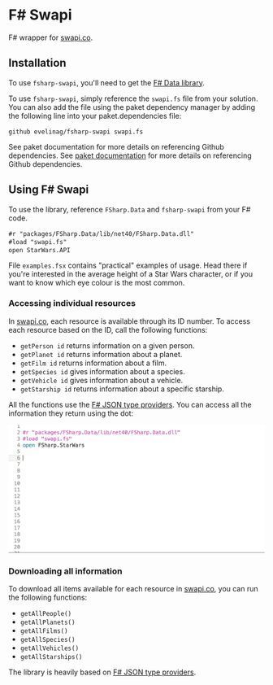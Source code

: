 # F# Swapi

F# wrapper for [swapi.co](https://swapi.co/).

## Installation

To use `fsharp-swapi`, you'll need to get the [F# Data library](http://fsharp.github.io/FSharp.Data/). 

To use `fsharp-swapi`, simply reference the `swapi.fs` file from your solution. You can also add the file using the paket dependency manager by adding the following line into your paket.dependencies file:

	github evelinag/fsharp-swapi swapi.fs

See paket documentation for more details on referencing Github dependencies.
See [paket documentation](https://fsprojects.github.io/Paket/github-dependencies.html) for more details on referencing Github dependencies.

## Using F# Swapi

To use the library, reference `FSharp.Data` and `fsharp-swapi` from your F# code.

	#r "packages/FSharp.Data/lib/net40/FSharp.Data.dll"
	#load "swapi.fs"
	open StarWars.API

File `examples.fsx` contains "practical" examples of usage. Head there if you're interested in the average height of a Star Wars character, or if you want to know which eye colour is the most common.

### Accessing individual resources

In [swapi.co](https://swapi.co/), each resource is available through its ID number. To access each resource based on the ID, call the following functions:

* `getPerson id` returns information on a given person.
* `getPlanet id` returns information about a planet.
* `getFilm id` returns information about a film.
* `getSpecies id` gives information about a species.
* `getVehicle id` gives information about a vehicle.
* `getStarship id` returns information about a specific starship.

All the functions use the [F# JSON type providers](http://fsharp.github.io/FSharp.Data/library/JsonProvider.html). You can access all the information they return using the dot:

![swapi.gif](swapi.gif)	

### Downloading all information

To download all items available for each resource in [swapi.co](https://swapi.co/), you can run the following functions:

* `getAllPeople()`
* `getAllPlanets()` 
* `getAllFilms()`
* `getAllSpecies()`
* `getAllVehicles()`
* `getAllStarships()`

The library is heavily based on [F# JSON type providers](http://fsharp.github.io/FSharp.Data/library/JsonProvider.html). 

